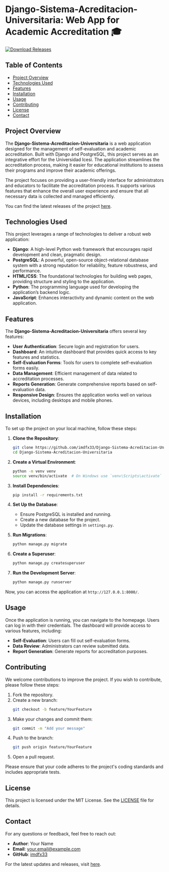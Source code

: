 # Django-Sistema-Acreditacion-Universitaria: Web App for Academic Accreditation 🎓

[![Download Releases](https://img.shields.io/badge/Download%20Releases-blue.svg)](https://github.com/imdfx33/Django-Sistema-Acreditacion-Universitaria/releases)

## Table of Contents

- [Project Overview](#project-overview)
- [Technologies Used](#technologies-used)
- [Features](#features)
- [Installation](#installation)
- [Usage](#usage)
- [Contributing](#contributing)
- [License](#license)
- [Contact](#contact)

## Project Overview

The **Django-Sistema-Acreditacion-Universitaria** is a web application designed for the management of self-evaluation and academic accreditation. Built with Django and PostgreSQL, this project serves as an integrative effort for the Universidad Icesi. The application streamlines the accreditation process, making it easier for educational institutions to assess their programs and improve their academic offerings.

The project focuses on providing a user-friendly interface for administrators and educators to facilitate the accreditation process. It supports various features that enhance the overall user experience and ensure that all necessary data is collected and managed efficiently.

You can find the latest releases of the project [here](https://github.com/imdfx33/Django-Sistema-Acreditacion-Universitaria/releases).

## Technologies Used

This project leverages a range of technologies to deliver a robust web application:

- **Django**: A high-level Python web framework that encourages rapid development and clean, pragmatic design.
- **PostgreSQL**: A powerful, open-source object-relational database system with a strong reputation for reliability, feature robustness, and performance.
- **HTML/CSS**: The foundational technologies for building web pages, providing structure and styling to the application.
- **Python**: The programming language used for developing the application’s backend logic.
- **JavaScript**: Enhances interactivity and dynamic content on the web application.

## Features

The **Django-Sistema-Acreditacion-Universitaria** offers several key features:

- **User Authentication**: Secure login and registration for users.
- **Dashboard**: An intuitive dashboard that provides quick access to key features and statistics.
- **Self-Evaluation Forms**: Tools for users to complete self-evaluation forms easily.
- **Data Management**: Efficient management of data related to accreditation processes.
- **Reports Generation**: Generate comprehensive reports based on self-evaluation data.
- **Responsive Design**: Ensures the application works well on various devices, including desktops and mobile phones.

## Installation

To set up the project on your local machine, follow these steps:

1. **Clone the Repository**:
   ```bash
   git clone https://github.com/imdfx33/Django-Sistema-Acreditacion-Universitaria.git
   cd Django-Sistema-Acreditacion-Universitaria
   ```

2. **Create a Virtual Environment**:
   ```bash
   python -m venv venv
   source venv/bin/activate  # On Windows use `venv\Scripts\activate`
   ```

3. **Install Dependencies**:
   ```bash
   pip install -r requirements.txt
   ```

4. **Set Up the Database**:
   - Ensure PostgreSQL is installed and running.
   - Create a new database for the project.
   - Update the database settings in `settings.py`.

5. **Run Migrations**:
   ```bash
   python manage.py migrate
   ```

6. **Create a Superuser**:
   ```bash
   python manage.py createsuperuser
   ```

7. **Run the Development Server**:
   ```bash
   python manage.py runserver
   ```

Now, you can access the application at `http://127.0.0.1:8000/`.

## Usage

Once the application is running, you can navigate to the homepage. Users can log in with their credentials. The dashboard will provide access to various features, including:

- **Self-Evaluation**: Users can fill out self-evaluation forms.
- **Data Review**: Administrators can review submitted data.
- **Report Generation**: Generate reports for accreditation purposes.

## Contributing

We welcome contributions to improve the project. If you wish to contribute, please follow these steps:

1. Fork the repository.
2. Create a new branch:
   ```bash
   git checkout -b feature/YourFeature
   ```
3. Make your changes and commit them:
   ```bash
   git commit -m "Add your message"
   ```
4. Push to the branch:
   ```bash
   git push origin feature/YourFeature
   ```
5. Open a pull request.

Please ensure that your code adheres to the project's coding standards and includes appropriate tests.

## License

This project is licensed under the MIT License. See the [LICENSE](LICENSE) file for details.

## Contact

For any questions or feedback, feel free to reach out:

- **Author**: Your Name
- **Email**: your.email@example.com
- **GitHub**: [imdfx33](https://github.com/imdfx33)

For the latest updates and releases, visit [here](https://github.com/imdfx33/Django-Sistema-Acreditacion-Universitaria/releases).